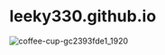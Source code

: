 # leeky330.github.io
![coffee-cup-gc2393fde1_1920](https://user-images.githubusercontent.com/92727096/144701962-d3d9ae76-b98b-461d-8e7e-da6dc33187c9.jpg)
